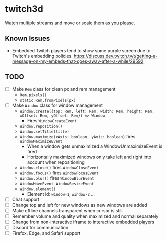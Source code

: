 # twitch3d

Watch multiple streams and move or scale them as you please.

## Known Issues

- Embedded Twitch players tend to show some purple screen due to Twitch's embedding policies. https://discuss.dev.twitch.tv/t/getting-a-message-on-my-embeds-that-goes-away-after-a-while/29592

## TODO
- [ ] Make `Rem` class for clean px and rem management
    - `Rem.pixels()`
    - `static Rem.fromPixels(px)`
- [ ] Make `Window` class for window management
    - `Window.create({top: Rem, left: Rem, width: Rem, height: Rem, xOffset: Rem, yOffset: Rem}) => Window`
        - Fires `WindowCreateEvent`
    - `Window.reposition()`
    - `Window.setTitle(title)`
    - `Window.maximize(xAxis: boolean, yAxis: boolean)` fires `WindowMaximizeEvent`
        - When a window gets unmaximized a WindowUnmaximizeEvent is fired
        - Horizontally maximized windows only take left and right into account when repositioning
    - `Window.close()` fires `WindowCloseEvent`
    - `Window.focus()` fires `WindowFocusEvent`
    - `Window.blur()` fires `WindowBlurEvent`
    - `WindowMoveEvent`, `WindowResizeEvent`
    - `Window.element()`
        - Element id: `window-1`, `window-2` ...
- [ ] Chat support
- [ ] Change top and left for new windows as new windows are added
- [ ] Make offline channels transparent when cursor is still
- [ ] Remember volume and quality when maximized and normal separately
- [ ] Change from non-interactive iframe to interactive embedded players
- [ ] Discord for communication
- [ ] Firefox, Edge, and Safari support

